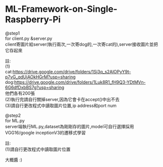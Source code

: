 # ML-Framework-on-Single-Raspberry-Pi
 @step1\
for client.py &server.py \
client寄圖片給server(執行兩次,一次寄dog的,一次寄cat的),server接收圖片並把它存起來

註:\
(1) \
cat:https://drive.google.com/drive/folders/1Sj3q_s2AlOPyY9t-p7vG_qdUjAOkHGrM?usp=sharing \
dog:https://drive.google.com/drive/folders/1Luk8R1_fH9Q3-YDtMVn-6G6dfDxbBS7g?usp=sharing \
他們各有200張\
(2)執行完請自行關掉server,因為它會卡在accept()中出不去 \
(3)請自行更改程式中讀取圖片位置,ip address和port num 
	
 @step2 \
for ML.py \
server端執行ML.py,dataset為剛剛存的圖片,model可自行選擇採用VGG16/google inceptionV3的遷移式學習

註:\
(1)請自行更改程式中讀取圖片位置

大概醬 :)
